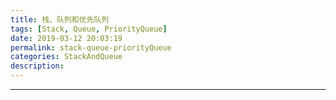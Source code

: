 ```yaml
---
title: 栈、队列和优先队列
tags: [Stack, Queue, PriorityQueue]
date: 2019-03-12 20:03:19
permalink: stack-queue-priorityQueue
categories: StackAndQueue
description:
---
```

<p class="description"></p>


<!-- more -->



<hr />